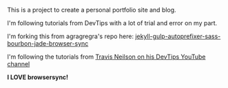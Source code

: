 This is a project to create a personal portfolio site and blog.

I'm following tutorials from DevTips with a lot of trial and error on my part.

I'm forking this from agragregra's repo here: <a href="https://github.com/agragregra/jekyll-gulp-autoprefixer-sass-bourbon-jade-browser-sync">jekyll-gulp-autoprefixer-sass-bourbon-jade-browser-sync</a>

I'm following the tutorials from <a href="https://www.youtube.com/watch?v=RGbxqmjJa64">Travis Neilson on his DevTips YouTube channel</a>

<strong>I LOVE browsersync!</strong>
